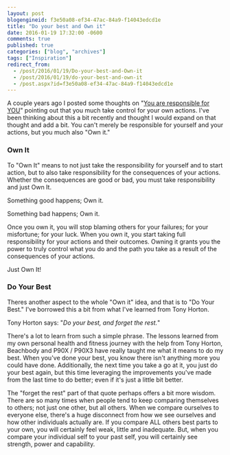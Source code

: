 ```yaml
---
layout: post
blogengineid: f3e50a08-ef34-47ac-84a9-f14043edcd1e
title: "Do your best and Own it"
date: 2016-01-19 17:32:00 -0600
comments: true
published: true
categories: ["blog", "archives"]
tags: ["Inspiration"]
redirect_from: 
  - /post/2016/01/19/Do-your-best-and-Own-it
  - /post/2016/01/19/do-your-best-and-own-it
  - /post.aspx?id=f3e50a08-ef34-47ac-84a9-f14043edcd1e
---
```

<!-- more -->

A couple years ago I posted some thoughts on "<a href="/post/2013/09/08/You-are-responsible-for-YOU">You are responsible for YOU</a>" pointing out that you much take control for your own actions. I've been thinking about this a bit recently and thought I would expand on that thought and add a bit. You can't merely be responsible for yourself and your actions, but you much also "Own it."
<h3>Own It</h3>

To "Own It" means to not just take the responsibility for yourself and to start action, but to also take responsibility for the consequences of your actions. Whether the consequences are good or bad, you must take responsibility and just Own It.

Something good happens; Own it.

Something bad happens; Own it.

Once you own it, you will stop blaming others for your failures; for your misfortune; for your luck. When you own it, you start taking full responsibility for your actions and their outcomes. Owning it grants you the power to truly control what you do and the path you take as a result of the consequences of your actions.

Just Own It!
<h3>Do Your Best</h3>

Theres another aspect to the whole "Own it" idea, and that is to "Do Your Best." I've borrowed this a bit from what I've learned from Tony Horton.

Tony Horton says: "*Do your best, and forget the rest.*"

There's a lot to learn from such a simple phrase. The lessons learned from my own personal health and fitness journey with the help from Tony Horton, Beachbody and P90X / P90X3 have really taught me what it means to do my best. When you've done your best, you know there isn't anything more you could have done. Additionally, the next time you take a go at it, you just do your best again, but this time leveraging the improvements you've made from the last time to do better; even if it's just a little bit better.

The "forget the rest" part of that quote perhaps offers a bit more wisdom. There are so many times when people tend to keep comparing themselves to others; not just one other, but all others. When we compare ourselves to everyone else, there's a huge disconnect from how we see ourselves and how other individuals actually are. If you compare ALL others best parts to your own, you will certainly feel weak, little and inadequate. But, when you compare your individual self to your past self, you will certainly see strength, power and capability.
